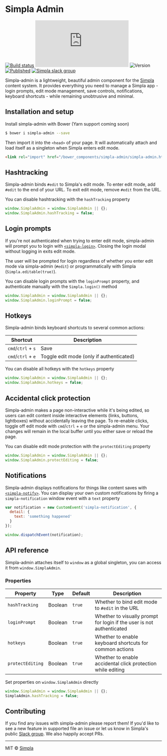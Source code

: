 # Simpla Admin
[![Build status][travis-badge]][travis-url] ![Size][size-badge] ![Version][bower-badge] [![Published][webcomponents-badge]][webcomponents-url] [![Simpla slack group][slack-badge]][slack-url]

Simpla-admin is a lightweight, beautiful admin component for the [Simpla](https://www.simpla.io) content system. It provides everything you need to manage a Simpla app - login prompts, edit mode management, save controls, notifications, keyboard shortcuts - while remaining unobtrusive and minimal.

## Installation and setup

Install simpla-admin with Bower (Yarn support coming soon)

```sh
$ bower i simpla-admin --save
```

Then import it into the `<head>` of your page. It will automatically attach and load itself as a singleton when Simpla enters edit mode.

```html
<link rel="import" href="/bower_components/simpla-admin/simpla-admin.html" async>
```


## Hashtracking

Simpla-admin binds `#edit` to Simpla's edit mode. To enter edit mode, add `#edit` to the end of your URL. To exit edit mode, remove `#edit` from the URL.

You can disable hashtracking with the `hashTracking` property

```js
window.SimplaAdmin = window.SimplaAdmin || {};
window.SimplaAdmin.hashTracking = false;
```

## Login prompts

If you're not authenticated when trying to enter edit mode, simpla-admin will prompt you to login with [`<simpla-login>`](https://www.webcomponents.org/element/SimplaElements/simpla-login). Closing the login modal without logging in exits edit mode. 

The user will be prompted for login regardless of whether you enter edit mode via simpla-admin (`#edit`) or programmatically with Simpla (`Simpla.editable(true)`).

You can disable login prompts with the `loginPrompt` property, and authenticate manually with the `Simpla.login()` method

```js
window.SimplaAdmin = window.SimplaAdmin || {};
window.SimplaAdmin.loginPrompt = false;
```

## Hotkeys

Simpla-admin binds keyboard shortcuts to several common actions:

Shortcut           | Description                              
------------------ | -----------                              
`cmd`/`ctrl` + `s` | Save                                     
`cmd`/`ctrl` + `e` | Toggle edit mode (only if authenticated) 

You can disable all hotkeys with the `hotkeys` property

```js
window.SimplaAdmin = window.SimplaAdmin || {};
window.SimplaAdmin.hotkeys = false;
```

## Accidental click protection

Simpla-admin makes a page non-interactive while it's being edited, so users can edit content inside interactive elements (links, buttons, lightboxes) without accidentally leaving the page. To re-enable clicks, toggle off edit mode with `cmd`/`ctrl` + `e` or the simpla-admin menu. Your changes will remain in the local buffer until you either save or reload the page.

You can disable edit mode protection with the `protectEditing` property

```js
window.SimplaAdmin = window.SimplaAdmin || {};
window.SimplaAdmin.protectEditing = false;
```

## Notifications

Simpla-admin displays notifications for things like content saves with [`<simpla-notify>`](https://www.webcomponents.org/element/SimplaElements/simpla-notify). You can display your own custom notifications by firing a `simpla-notification` window event with a `text` property

```js
var notification = new CustomEvent('simpla-notification', { 
  detail: {
    text: 'something happened'
  } 
});

window.dispatchEvent(notification);
```

## API reference
 
Simpla-admin attaches itself to `window` as a global singleton, you can access it from `window.SimplaAdmin`.

### Properties

Property         | Type    | Default | Description                                                   
---------------- | ------- | ------- | -----------                                                   
`hashTracking`   | Boolean | `true`  | Whether to bind edit mode to `#edit` in the URL
`loginPrompt`    | Boolean | `true`  | Whether to visually prompt for login if the user is not authenticated
`hotkeys`        | Boolean | `true`  | Whether to enable keyboard shortcuts for common actions
`protectEditing` | Boolean | `true`  | Whether to enable accidental click protection while editing

Set properties on `window.SimplaAdmin` directly 

```js
window.SimplaAdmin = window.SimplaAdmin || {};
SimplaAdmin.hashTracking = false;
```
  
## Contributing

If you find any issues with simpla-admin please report them! If you'd like to see a new feature in supported file an issue or let us know in Simpla's public [Slack group](https://slack.simpla.io). We also happily accept PRs. 

***

MIT © [Simpla](https://www.simpla.io)

[bower-badge]: https://img.shields.io/bower/v/simpla-admin.svg
[travis-badge]: https://img.shields.io/travis/SimplaElements/simpla-admin.svg
[travis-url]: https://travis-ci.org/SimplaElements/simpla-admin
[size-badge]: https://badges.herokuapp.com/size/github/SimplaElements/simpla-admin/master/simpla-admin.html?gzip=true
[webcomponents-badge]: https://img.shields.io/badge/webcomponents.org-published-blue.svg
[webcomponents-url]: https://www.webcomponents.org/element/SimplaElements/simpla-admin
[slack-badge]: http://slack.simpla.io/badge.svg
[slack-url]: https://slack.simpla.io

